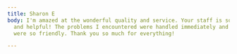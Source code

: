 ```yaml
---
title: Sharon E
body: I'm amazed at the wonderful quality and service. Your staff is so knowledgeable
  and helpful! The problems I encountered were handled immediately and your technicians
  were so friendly. Thank you so much for everything!

---
```

